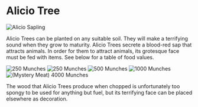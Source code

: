 # Alicio Tree

![Alicio Sapling](block:betterwithaddons:sapling_luretree@0)

Alicio Trees can be planted on any suitable soil. They will make a terrifying sound when they grow to maturity. Alicio Trees secrete a blood-red sap that attracts animals.
In order for them to attract animals, its grotesque face must be fed with items. See below for a table of food values.

![250 Munches](item:betterwithaddons:rotten_food@0)
![250 Munches](item:minecraft:rotten_flesh@0)
![500 Munches](item:minecraft:glowstone_dust@0)
![1000 Munches](item:betterwithaddons:material@3)
![(Mystery Meat) 4000 Munches](item:betterwithmods:mystery_meat@0)

The wood that Alicio Trees produce when chopped is unfortunately too spongy to be used for anything but fuel, but its terrifying face can be placed elsewhere as decoration.